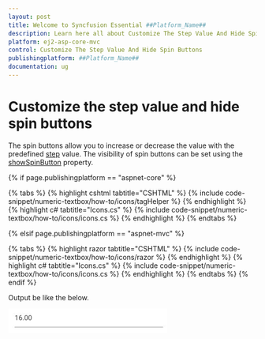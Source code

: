 ```yaml
---
layout: post
title: Welcome to Syncfusion Essential ##Platform_Name##
description: Learn here all about Customize The Step Value And Hide Spin Buttons of Syncfusion Essential ##Platform_Name## widgets based on HTML5 and jQuery.
platform: ej2-asp-core-mvc
control: Customize The Step Value And Hide Spin Buttons
publishingplatform: ##Platform_Name##
documentation: ug
---
```


# Customize the step value and hide spin buttons

The spin buttons allow you to increase or decrease the value with the predefined [step](https://help.syncfusion.com/cr/aspnetcore-js2/Syncfusion.EJ2.Inputs.NumericTextBox.html#Syncfusion_EJ2_Inputs_NumericTextBox_Step)
value. The visibility of spin buttons can be set using the [showSpinButton](https://help.syncfusion.com/cr/aspnetcore-js2/Syncfusion.EJ2.Inputs.NumericTextBox.html#Syncfusion_EJ2_Inputs_NumericTextBox_ShowSpinButton) property.

{% if page.publishingplatform == "aspnet-core" %}

{% tabs %}
{% highlight cshtml tabtitle="CSHTML" %}
{% include code-snippet/numeric-textbox/how-to/icons/tagHelper %}
{% endhighlight %}
{% highlight c# tabtitle="Icons.cs" %}
{% include code-snippet/numeric-textbox/how-to/icons/icons.cs %}
{% endhighlight %}
{% endtabs %}

{% elsif page.publishingplatform == "aspnet-mvc" %}

{% tabs %}
{% highlight razor tabtitle="CSHTML" %}
{% include code-snippet/numeric-textbox/how-to/icons/razor %}
{% endhighlight %}
{% highlight c# tabtitle="Icons.cs" %}
{% include code-snippet/numeric-textbox/how-to/icons/icons.cs %}
{% endhighlight %}
{% endtabs %}
{% endif %}



Output be like the below.

![NumericTextBox Sample](../images/icons.png)